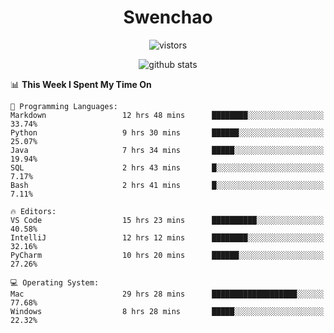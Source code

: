 <h1 align="center">Swenchao</h3>

<p align="center">
  <img src="https://visitor-badge.glitch.me/badge?page_id=Swenchao" alt="vistors" />
</p>

<p align="center">
  <img src="https://github-readme-stats.vercel.app/api?username=Swenchao&count_private=true&show_icons=true&theme=vue-dark&hide_title=true" alt="github stats" />
</p>

<!--START_SECTION:waka-->
📊 **This Week I Spent My Time On** 

```text
💬 Programming Languages: 
Markdown                 12 hrs 48 mins      ████████░░░░░░░░░░░░░░░░░   33.74% 
Python                   9 hrs 30 mins       ██████░░░░░░░░░░░░░░░░░░░   25.07% 
Java                     7 hrs 34 mins       █████░░░░░░░░░░░░░░░░░░░░   19.94% 
SQL                      2 hrs 43 mins       █░░░░░░░░░░░░░░░░░░░░░░░░   7.17% 
Bash                     2 hrs 41 mins       █░░░░░░░░░░░░░░░░░░░░░░░░   7.11%

🔥 Editors: 
VS Code                  15 hrs 23 mins      ██████████░░░░░░░░░░░░░░░   40.58% 
IntelliJ                 12 hrs 12 mins      ████████░░░░░░░░░░░░░░░░░   32.16% 
PyCharm                  10 hrs 20 mins      ██████░░░░░░░░░░░░░░░░░░░   27.26%

💻 Operating System: 
Mac                      29 hrs 28 mins      ███████████████████░░░░░░   77.68% 
Windows                  8 hrs 28 mins       █████░░░░░░░░░░░░░░░░░░░░   22.32%

```


<!--END_SECTION:waka-->
